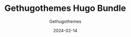 ---
title: Gethugothemes Hugo Bundle
image: "/bundles/gethugothemes-hugo-bundle.png"
author: Gethugothemes
author_link: "https://gethugothemes.com/"
description: ""
date: 2024-02-14
price: $179
regular_price: $499
purchase_link: "https://gethugothemes.com/deals"
features:
- "60+ Themes"
- "Premium Support"
- "Unlimited Projects"
- "Upcoming Themes"
---